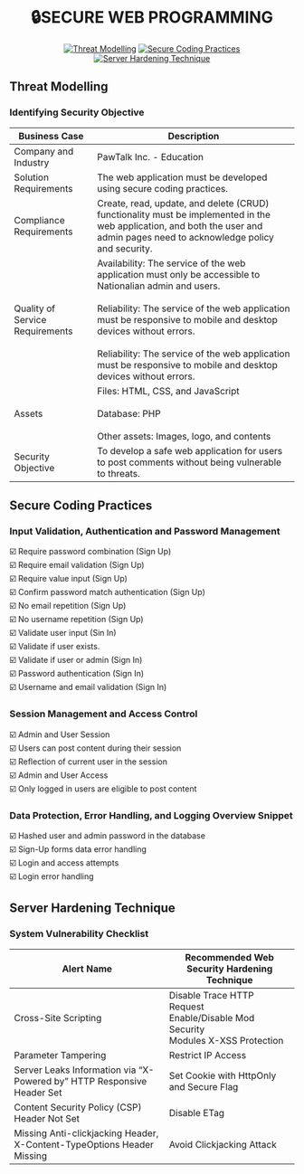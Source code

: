 <div align="center">
  <h1>🔒SECURE WEB PROGRAMMING</h1>
</div>

<div align="center">

[![Threat Modelling](https://img.shields.io/badge/Threat%20Modelling-blue?style=for-the-badge)](#threat)
[![Secure Coding Practices](https://img.shields.io/badge/Secure%20Coding%20Practices-green?style=for-the-badge)](#secure)
[![Server Hardening Technique](https://img.shields.io/badge/Server%20Hardening%20Technique-pink?style=for-the-badge)](#server)

</div>

## Threat Modelling <a name="threat"></a>
### Identifying Security Objective <a name="indentify"></a>

| Business Case  | Description |
| --- | --- |
| Company and Industry  | PawTalk Inc. - Education |
| Solution Requirements | The web application must be developed using secure coding practices. |
| Compliance Requirements | Create, read, update, and delete (CRUD) functionality must be implemented in the web application, and both the user and admin pages need to acknowledge policy and security. |
| Quality of Service Requirements | Availability: The service of the web application must only be accessible to Nationalian admin and users. <br> <br> Reliability: The service of the web application must be responsive to mobile and desktop devices without errors. <br> <br> Reliability: The service of the web application must be responsive to mobile and desktop devices without errors.|
| Assets | Files: HTML, CSS, and JavaScript <br> <br> Database: PHP <br> <br> Other assets: Images, logo, and contents |
| Security Objective | To develop a safe web application for users to post comments without being vulnerable to threats.  |

## Secure Coding Practices <a name="secure"></a>
### Input Validation, Authentication and Password Management

☑️ Require password combination (Sign Up) <br>
☑️ Require email validation (Sign Up) <br>
☑️ Require value input (Sign Up) <br>
☑️ Confirm password match authentication (Sign Up) <br>
☑️ No email repetition (Sign Up) <br>
☑️ No username repetition (Sign Up) <br>
☑️ Validate user input (Sin In) <br>
☑️ Validate if user exists. <br>
☑️ Validate if user or admin (Sign In) <br>
☑️ Password authentication (Sign In) <br>
☑️ Username and email validation (Sign In) <br>

### Session Management and Access Control

☑️ Admin and User Session <br>
☑️ Users can post content during their session <br>
☑️ Reflection of current user in the session <br>
☑️ Admin and User Access <br>
☑️ Only logged in users are eligible to post content <br>

### Data Protection, Error Handling, and Logging Overview Snippet

☑️ Hashed user and admin password in the database <br>
☑️ Sign-Up forms data error handling <br>
☑️ Login and access attempts  <br>
☑️ Login error handling <br>

## Server Hardening Technique <a name="server"></a>
### System Vulnerability Checklist

| Alert Name | Recommended Web Security Hardening Technique |
| --- | --- |
| Cross-Site Scripting | Disable Trace HTTP Request <br> Enable/Disable Mod Security <br> Modules X-XSS Protection |
| Parameter Tampering | Restrict IP Access |
| Server Leaks Information via “X-Powered by” HTTP Responsive Header Set | Set Cookie with HttpOnly and Secure Flag |
| Content Security Policy (CSP) Header Not Set | Disable ETag |
| Missing Anti-clickjacking Header, X-Content-TypeOptions Header Missing | Avoid Clickjacking Attack |
